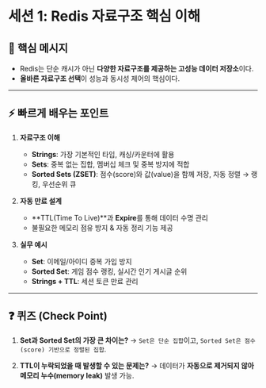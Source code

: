 # 세션 1: Redis 자료구조 핵심 이해

## 🎯 핵심 메시지

* Redis는 단순 캐시가 아닌 **다양한 자료구조를 제공하는 고성능 데이터 저장소**이다.
* **올바른 자료구조 선택**이 성능과 동시성 제어의 핵심이다.

---

## ⚡ 빠르게 배우는 포인트

1. **자료구조 이해**

    * **Strings**: 가장 기본적인 타입, 캐싱/카운터에 활용
    * **Sets**: 중복 없는 집합, 멤버십 체크 및 중복 방지에 적합
    * **Sorted Sets (ZSET)**: 점수(score)와 값(value)을 함께 저장, 자동 정렬 → 랭킹, 우선순위 큐

2. **자동 만료 설계**

    * \*\*TTL(Time To Live)\*\*과 **Expire**를 통해 데이터 수명 관리
    * 불필요한 메모리 점유 방지 & 자동 정리 기능 제공

3. **실무 예시**

    * **Set**: 이메일/아이디 중복 가입 방지
    * **Sorted Set**: 게임 점수 랭킹, 실시간 인기 게시글 순위
    * **Strings + TTL**: 세션 토큰 만료 관리

---

## ❓ 퀴즈 (Check Point)

1. **Set과 Sorted Set의 가장 큰 차이는?**
   → `Set은 단순 집합`이고, `Sorted Set은 점수(score) 기반으로 정렬된 집합`.

2. **TTL이 누락되었을 때 발생할 수 있는 문제는?**
   → 데이터가 **자동으로 제거되지 않아 메모리 누수(memory leak)** 발생 가능.

